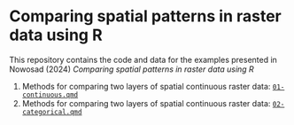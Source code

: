 # Comparing spatial patterns in raster data using R

<!-- [![DOI](https://zenodo.org/badge/660550342.svg)](https://zenodo.org/badge/latestdoi/660550342) -->

This repository contains the code and data for the examples presented in Nowosad (2024) *Comparing spatial patterns in raster data using R*<!--add book info and year-->

1. Methods for comparing two layers of spatial continuous raster data: [`01-continuous.qmd`](01-continuous.qmd)
2. Methods for comparing two layers of spatial continuous raster data: [`02-categorical.qmd`](02-categorical.qmd)
